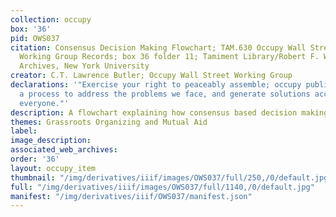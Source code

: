 ```yaml
---
collection: occupy
box: '36'
pid: OWS037
citation: Consensus Decision Making Flowchart; TAM.630 Occupy Wall Street Archives
  Working Group Records; box 36 folder 11; Tamiment Library/Robert F. Wagner Labor
  Archives, New York University
creator: C.T. Lawrence Butler; Occupy Wall Street Working Group
declarations: '"Exercise your right to peaceably assemble; occupy public space;  create
  a process to address the problems we face, and generate solutions accessible to
  everyone."'
description: A flowchart explaining how consensus based decision making operates
themes: Grassroots Organizing and Mutual Aid
label:
image_description:
associated_web_archives:
order: '36'
layout: occupy_item
thumbnail: "/img/derivatives/iiif/images/OWS037/full/250,/0/default.jpg"
full: "/img/derivatives/iiif/images/OWS037/full/1140,/0/default.jpg"
manifest: "/img/derivatives/iiif/OWS037/manifest.json"
---
```

